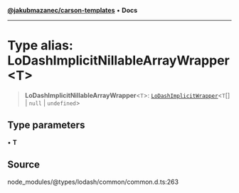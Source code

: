 [**@jakubmazanec/carson-templates**](../../../README.md) • **Docs**

---

# Type alias: LoDashImplicitNillableArrayWrapper\<T\>

> **LoDashImplicitNillableArrayWrapper**\<`T`\>:
> [`LoDashImplicitWrapper`](../interfaces/LoDashImplicitWrapper.md)\<`T`[] \| `null` \|
> `undefined`\>

## Type parameters

• **T**

## Source

node_modules/@types/lodash/common/common.d.ts:263
